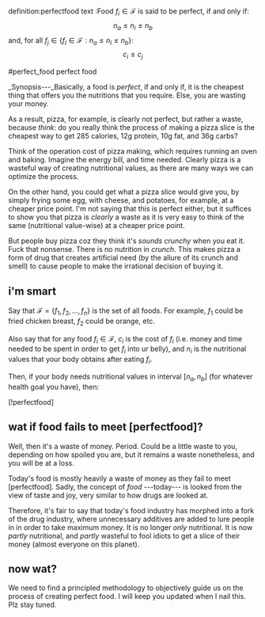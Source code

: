 definition:perfectfood
text      :Food $f_i \in \mathcal{F}$ is said to be perfect, if and only if:
            $$
                n_a \le n_i \le n_b
            $$
           and, for all $f_j \in \{f_l \in \mathcal{F} : n_a \le n_l \le n_b\}$:
            $$
            c_i \le c_j
            $$

#perfect_food perfect food

_Synopsis---_Basically, a food is _perfect_, if and only if, it is the cheapest
thing that offers you the nutritions that you require.  Else, you are wasting
your money.

As a result, pizza, for example, is clearly not perfect, but rather a waste,
because _think_:  do you really think the process of making a pizza slice is
the cheapest way to get 285 calories, 12g protein, 10g fat, and 36g carbs?

Think of the operation cost of pizza making, which requires running an oven and
baking.  Imagine the energy bill, and time needed.  Clearly pizza is a wasteful
way of creating nutritional values, as there are many ways we can optimize the
process.

On the other hand, you could get what a pizza slice would give you, by simply
frying some egg, with cheese, and potatoes, for example, at a cheaper price
point.  I'm not saying that this is perfect either, but it suffices to show you
that pizza is _clearly_ a waste as it is very easy to think of the same
(nutritional value-wise) at a cheaper price point.

But people buy pizza coz they think it's _sounds crunchy_ when you eat it.
Fuck that nonsense.  There is no nutrition in _crunch_.  This makes pizza a
form of drug that creates artificial need (by the allure of its crunch and
smell) to cause people to make the irrational decision of buying it.

## i'm smart

Say that $\mathcal{F} = \{f_1, f_2, \ldots, f_n\}$ is the set of all foods.
For example, $f_1$ could be fried chicken breast, $f_2$ could be orange, etc.

Also say that for any food $f_i \in \mathcal{F}$, $c_i$ is the cost of $f_i$
(i.e. money and time needed to be spent in order to get $f_i$ into ur belly),
and $n_i$ is the nutritional values that your body obtains after eating $f_i$.

Then, if your body needs nutritional values in interval $[n_a, n_b]$ (for
whatever health goal you have), then:

[!perfectfood]

## wat if food fails to meet [perfectfood]?

Well, then it's a waste of money.  Period.  Could be a little waste to you,
depending on how spoiled you are, but it remains a waste nonetheless, and you
will be at a loss.

Today's food is mostly heavily a waste of money as they fail to meet
[perfectfood].  Sadly, the concept of _food_ ---today--- is looked from the
view of taste and joy, very similar to how drugs are looked at.

Therefore, it's fair to say that today's food industry has morphed into a fork
of the drug industry, where unnecessary additives are added to lure people in
in order to take maximum money.  It is no longer _only_ nutritional.  It is now
_partly_ nutritional, and _partly_ wasteful to fool idiots to get a slice of
their money (almost everyone on this planet).

## now wat?

We need to find a principled methodology to objectively guide us on the process
of creating perfect food.   I will keep you updated when I nail this.  Plz stay
tuned.
